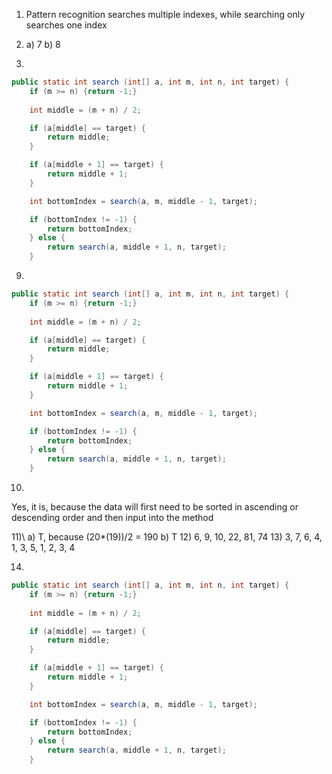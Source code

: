 1) Pattern recognition searches multiple indexes, while searching only searches one index

6) a) 7 b) 8

8)
```java
public static int search (int[] a, int m, int n, int target) {
	if (m >= n) {return -1;}
	
	int middle = (m + n) / 2;

	if (a[middle] == target) {
		return middle;
	}

	if (a[middle + 1] == target) {
		return middle + 1;
	}

	int bottomIndex = search(a, m, middle - 1, target);

	if (bottomIndex != -1) {
		return bottomIndex;
	} else {
		return search(a, middle + 1, n, target);
	}
```

9)
```java
public static int search (int[] a, int m, int n, int target) {
	if (m >= n) {return -1;}
	
	int middle = (m + n) / 2;

	if (a[middle] == target) {
		return middle;
	}

	if (a[middle + 1] == target) {
		return middle + 1;
	}

	int bottomIndex = search(a, m, middle - 1, target);

	if (bottomIndex != -1) {
		return bottomIndex;
	} else {
		return search(a, middle + 1, n, target);
	}
```
10)
Yes, it is, because the data will first need to be sorted in ascending or descending order and then input into the method

11)\ 	a) T, because (20*(19))/2 = 190
	b) T
12)
	6, 9, 10, 22, 81, 74
13)
	3, 7, 6, 4, 1, 3, 5, 1, 2, 3, 4

14)
```java
public static int search (int[] a, int m, int n, int target) {
	if (m >= n) {return -1;}
	
	int middle = (m + n) / 2;

	if (a[middle] == target) {
		return middle;
	}

	if (a[middle + 1] == target) {
		return middle + 1;
	}

	int bottomIndex = search(a, m, middle - 1, target);

	if (bottomIndex != -1) {
		return bottomIndex;
	} else {
		return search(a, middle + 1, n, target);
	}
```

